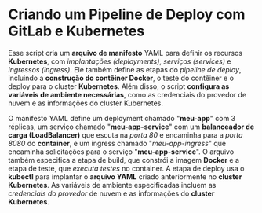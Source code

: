# Criando um Pipeline de Deploy com GitLab e Kubernetes

Esse script cria um <b>arquivo de manifesto</b> YAML para definir os recursos <b>Kubernetes</b>, com <i>implantações (deployments)</i>, <i>serviços (services)</i> e <i>ingressos (ingress)</i>. Ele também define as etapas do <i>pipeline de deploy</i>, incluindo a <b>construção do contêiner Docker</b>, o teste do contêiner e o deploy para o cluster <b>Kubernetes</b>. Além disso, o script <b>configura as variáveis de ambiente necessárias</b>, como as credenciais do provedor de nuvem e as informações do cluster Kubernetes.

O manifesto YAML define um deployment chamado "<b>meu-app</b>" com 3 réplicas, um serviço chamado "<b>meu-app-service</b>" com um <b>balanceador de carga (LoadBalancer)</b> que escuta na <i>porta 80</i> e encaminha para a <i>porta 8080</i> do <b>container</b>, e um ingress chamado "<i>meu-app-ingress</i>" que encaminha solicitações para o serviço "<b>meu-app-service</b>". O arquivo também especifica a etapa de build, que constrói a imagem <b>Docker</b> e a etapa de teste, que <i>executa testes</i> no container. A etapa de deploy usa o <b>kubectl</b> para implantar o <b>arquivo YAML</b> criado anteriormente no <b>cluster Kubernetes</b>. As variáveis de ambiente especificadas incluem as <i>credenciais do provedor</i> de nuvem e as informações do <b>cluster Kubernetes</b>.